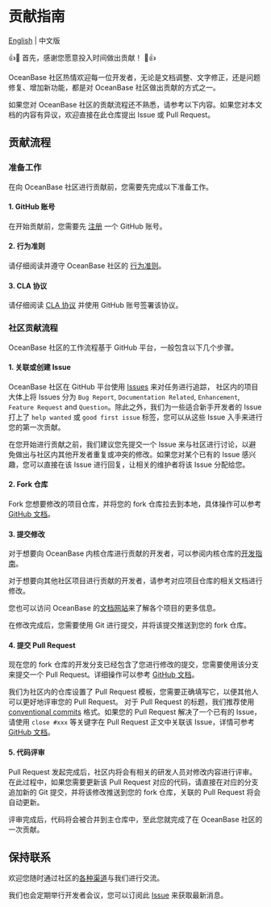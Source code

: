 # 贡献指南

[English](README.md) | 中文版

👍🎉 首先，感谢您愿意投入时间做出贡献！ 🎉👍

OceanBase 社区热情欢迎每一位开发者，无论是文档调整、文字修正，还是问题修复、增加新功能，都是对 OceanBase 社区做出贡献的方式之一。

如果您对 OceanBase 社区的贡献流程还不熟悉，请参考以下内容。如果您对本文档的内容有异议，欢迎直接在此仓库提出 Issue 或 Pull Request。

## 贡献流程

### 准备工作

在向 OceanBase 社区进行贡献前，您需要先完成以下准备工作。

#### 1. GitHub 账号

在开始贡献前，您需要先 [注册](http://github.com/signup) 一个 GitHub 账号。

#### 2. 行为准则

请仔细阅读并遵守 OceanBase 社区的 [行为准则](CODE_OF_CONDUCT.md)。

#### 3. CLA 协议

请仔细阅读 [CLA 协议](https://cla-assistant.io/oceanbase/oceanbase) 并使用 GitHub 账号签署该协议。

### 社区贡献流程

OceanBase 社区的工作流程基于 GitHub 平台，一般包含以下几个步骤。

#### 1. 关联或创建 Issue

OceanBase 社区在 GitHub 平台使用 [Issues](https://docs.github.com/en/issues/tracking-your-work-with-issues/about-issues) 来对任务进行追踪， 社区内的项目大体上将 Issues 分为 `Bug Report`, `Documentation Related`, `Enhancement`, `Feature Request` and `Question`。除此之外，我们为一些适合新手开发者的 Issue 打上了 `help wanted` 或 `good first issue` 标签，您可以从这些 Issue 入手来进行您的第一次贡献。

在您开始进行贡献之前，我们建议您先提交一个 Issue 来与社区进行讨论，以避免做出与社区内其他开发者重复或冲突的修改。如果您对某个已有的 Issue 感兴趣，您可以直接在该 Issue 进行回复，让相关的维护者将该 Issue 分配给您。

#### 2. Fork 仓库

Fork 您想要修改的项目仓库，并将您的 fork 仓库拉去到本地，具体操作可以参考 [GitHub 文档](https://docs.github.com/en/get-started/quickstart/fork-a-repo)。

#### 3. 提交修改

对于想要向 OceanBase 内核仓库进行贡献的开发者，可以参阅内核仓库的[开发指南](https://github.com/oceanbase/oceanbase/blob/master/docs/README.md)。

对于想要向其他社区项目进行贡献的开发者，请参考对应项目仓库的相关文档进行修改。 

您也可以访问 OceanBase 的[文档网站](https://en.oceanbase.com/docs)来了解各个项目的更多信息。

在修改完成后，您需要使用 Git 进行提交，并将该提交推送到您的 fork 仓库。

#### 4. 提交 Pull Request

现在您的 fork 仓库的开发分支已经包含了您进行修改的提交，您需要使用该分支来提交一个 Pull Request。详细操作可以参考 [GitHub 文档](https://docs.github.com/en/pull-requests/collaborating-with-pull-requests/proposing-changes-to-your-work-with-pull-requests/creating-a-pull-request)。

我们为社区内的仓库设置了 Pull Request 模板，您需要正确填写它，以便其他人可以更好地评审您的 Pull Request。 对于 Pull Request 的标题，我们推荐使用 [conventional commits](https://www.conventionalcommits.org) 格式。如果您的 Pull Request 解决了一个已有的 Issue，请使用 `close #xxx` 等关键字在 Pull Request 正文中关联该 Issue，详情可参考 [GitHub 文档](https://docs.github.com/en/issues/tracking-your-work-with-issues/linking-a-pull-request-to-an-issue)。

#### 5. 代码评审

Pull Request 发起完成后，社区内将会有相关的研发人员对修改内容进行评审。在此过程中，如果您需要更新该 Pull Request 对应的代码，请直接在对应的分支追加新的 Git 提交，并将该修改推送到您的 fork 仓库，关联的 Pull Request 将会自动更新。

评审完成后，代码将会被合并到主仓库中，至此您就完成了在 OceanBase 社区的一次贡献。

## 保持联系

欢迎您随时通过社区的[各种渠道](https://github.com/oceanbase/oceanbase#community)与我们进行交流。

我们也会定期举行开发者会议，您可以订阅此 [Issue](https://github.com/oceanbase/oceanbase/issues/1368) 来获取最新消息。
